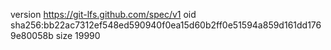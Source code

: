 version https://git-lfs.github.com/spec/v1
oid sha256:bb22ac7312ef548ed590940f0ea15d60b2ff0e51594a859d161dd1769e80058b
size 19990
